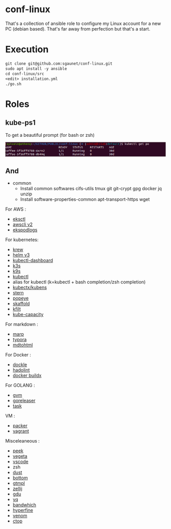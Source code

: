 # conf-linux

That's a collection of ansible role to configure my Linux account for a new PC (debian based). That's far away from perfection but that's a start.

# Execution 

```
git clone git@github.com:sgaunet/conf-linux.git
sudo apt install -y ansible
cd conf-linux/src
<edit> installation.yml
./go.sh
```

# Roles

## kube-ps1

To get a beautiful prompt (for bash or zsh)

![prompt](img/prompt.png)

## And

* common 
    * Install common softwares cifs-utils tmux git git-crypt gpg docker jq unzip
    * Install software-properties-common apt-transport-https wget

For AWS :

* [eksctl](https://eksctl.io/)
* [awscli v2](https://docs.aws.amazon.com/cli/latest/userguide/install-cliv2.html)
* [ekspodlogs](https://github.com/sgaunet/ekspodlogs)

For kubernetes:

* [krew](https://krew.sigs.k8s.io/)
* [helm v3](https://helm.sh/docs/intro/install/)
* [kubectl-dashboard](https://github.com/bouk/kubectl-dashboard)
* [k3s](https://k3s.io/)
* [k9s](https://k9scli.io/)
* [kubectl](https://kubernetes.io/releases/download/)
* alias for kubectl (k=kubectl + bash completion/zsh completion)
* [kubectx/kubens](https://github.com/ahmetb/kubectx/)
* [stern](https://github.com/wercker/stern)
* [popeye](https://github.com/derailed/popeye)
* [skaffold](https://skaffold.dev/)
* [kfilt](https://github.com/ryane/kfilt)
* [kube-capacity](https://github.com/robscott/kube-capacity)

For markdown :

* [marp](https://marp.app/)
* [typora](https://typora.io/)
* [mdtohtml](https://github.com/sgaunet/mdtohtml)

For Docker :

* [dockle](https://github.com/goodwithtech/dockle)
* [hadolint](https://github.com/hadolint/hadolint)
* [docker buildx](https://github.com/docker/buildx)

For GOLANG :

* [gvm](https://github.com/moovweb/gvm)
* [goreleaser](https://github.com/goreleaser/goreleaser/)
* [task](https://taskfile.dev/)


VM :

* [packer](https://www.packer.io/)
* [vagrant](https://www.vagrantup.com/downloads)


Misceleaneous :

* [peek](https://github.com/phw/peek)
* [vegeta](https://github.com/tsenart/vegeta)
* [vscode](https://code.visualstudio.com/docs/setup/linux)
* zsh
* [dust](https://github.com/bootandy/dust)
* [bottom](https://github.com/ClementTsang/bottom/)
* [gtmpl](https://github.com/sgaunet/gtmpl)
* [zellij](https://github.com/zellij-org/zellij)
* [gdu](https://github.com/dundee/gdu)
* [yq](https://github.com/mikefarah/yq)
* [bandwhich](https://github.com/imsnif/bandwhich)
* [hyperfine](https://github.com/sharkdp/hyperfine)
* [venom](https://github.com/ovh/venom)
* [ctop](https://github.com/bcicen/ctop)